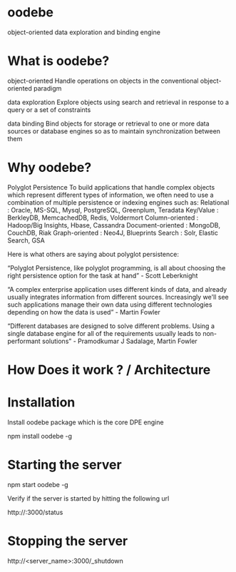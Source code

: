 # oodebe

object-oriented data exploration and binding engine

# What is oodebe?

object-oriented
Handle operations on objects in the conventional object-oriented paradigm

data exploration
Explore objects using search and retrieval in response to a query or a set of constraints

data binding
Bind objects for storage or retrieval to one or more data sources or database engines so as to maintain synchronization between them

# Why oodebe?

Polyglot Persistence
To build applications that handle complex objects which represent different types of information, we often need to use a combination of multiple persistence or indexing engines such as:
Relational : Oracle, MS-SQL, Mysql, PostgreSQL, Greenplum, Teradata
Key/Value : BerkleyDB, MemcachedDB, Redis, Voldermort
Column-oriented : Hadoop/Big Insights, Hbase, Cassandra
Document-oriented : MongoDB, CouchDB, Riak
Graph-oriented : Neo4J, Blueprints
Search : Solr, Elastic Search, GSA

Here is what others are saying about polyglot persistence:

“Polyglot Persistence, like polyglot programming, is all about choosing the right persistence option for the task at hand” - Scott Leberknight

“A complex enterprise application uses different kinds of data, and already usually integrates information from different sources. Increasingly we'll see such applications manage their own data using different technologies depending on how the data is used” - Martin Fowler

“Different databases are designed to solve different problems. Using a single database engine for all of the requirements usually leads to non-performant solutions” - Pramodkumar J Sadalage, Martin Fowler


# How Does it work ? / Architecture


# Installation

Install oodebe package which is the core DPE engine

npm install oodebe -g

# Starting the server

npm start oodebe -g

Verify if the server is started by hitting the following url

http://<host>:3000/status

# Stopping the server

http://<server_name>:3000/_shutdown
